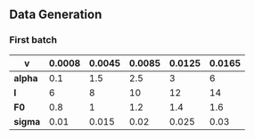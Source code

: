 ## Data Generation
### First batch
| **v**      | 0.0008 | 0.0045 | 0.0085 | 0.0125 | 0.0165 |
|------------|--------|--------|--------|--------|--------|
| **alpha**  | 0.1    | 1.5    | 2.5    | 3      | 6      |
| **l**      | 6      | 8      | 10     | 12     | 14     |
| **F0**     | 0.8    | 1      | 1.2    | 1.4    | 1.6    |
| **sigma**  | 0.01   | 0.015  | 0.02   | 0.025  | 0.03   |
